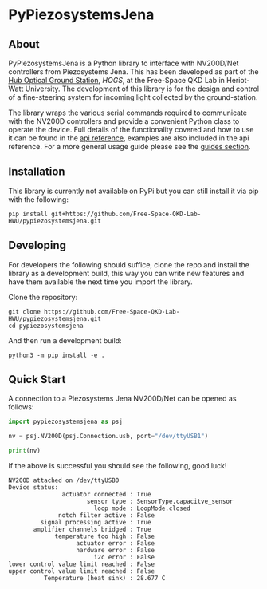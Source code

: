 # PyPiezosystemsJena

## About
PyPiezosystemsJena is a Python library to interface with NV200D/Net controllers
from Piezosystems Jena. This has been developed as part of the [Hub Optical 
Ground Station](https://www.quantumcommshub.net/research-community/about-the-hub/phase-2/work-package-5/the-hub-optical-ground-station-hogs/), *HOGS*, at the Free-Space QKD
Lab in Heriot-Watt University. The development of this library is for the
design and control of a fine-steering system for incoming light collected by
the ground-station.

The library wraps the various serial commands required to communicate with the
NV200D controllers and provide a convenient Python class to operate the device.
Full details of the functionality covered and how to use it can be found in the
[api reference](https://free-space-qkd-lab-hwu.github.io/pypiezosystemsjena/api/), examples are also included in the api reference.
For a more general usage guide please see the [guides section](https://free-space-qkd-lab-hwu.github.io/pypiezosystemsjena/cookbook/).

## Installation
This library is currently not available on PyPi but you can still install it
via pip with the following: 

``` shell
pip install git+https://github.com/Free-Space-QKD-Lab-HWU/pypiezosystemsjena.git
```


## Developing
For developers the following should suffice, clone the repo and install the
library as a development build, this way you can write new features and have
them available the next time you import the library.

Clone the repository:
``` shell
git clone https://github.com/Free-Space-QKD-Lab-HWU/pypiezosystemsjena.git
cd pypiezosystemsjena
```

And then run a development build:
``` shell
python3 -m pip install -e .
```



## Quick Start
A connection to a Piezosystems Jena NV200D/Net can be opened as follows:

``` python
import pypiezosystemsjena as psj

nv = psj.NV200D(psj.Connection.usb, port="/dev/ttyUSB1")

print(nv)
```

If the above is successful you should see the following, good luck!
```
NV200D attached on /dev/ttyUSB0
Device status:
               actuator connected : True
                      sensor type : SensorType.capacitve_sensor
                        loop mode : LoopMode.closed
              notch filter active : False
         signal processing active : True
       amplifier channels bridged : True
             temperature too high : False
                   actuator error : False
                   hardware error : False
                        i2c error : False
lower control value limit reached : False
upper control value limit reached : False
          Temperature (heat sink) : 28.677 C
```
